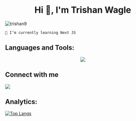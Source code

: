 <h1 align="center">Hi 👋, I'm Trishan Wagle</h1>

<p align="left"> <img src="https://komarev.com/ghpvc/?username=trishan9&label=Profile%20views&color=db0606&style=flat" alt="trishan9" /> </p>

`🌱 I’m currently learning Next JS`

## Languages and Tools:
<p align="center">
<a href="#">
    <img src="https://skillicons.dev/icons?i=ts,js,react,redux,graphql,next,tailwind,sass,firebase,mui,bootstrap,figma,git,github,c,md,bash,linux" />
</a>
</p>

## Connect with me

<p align="left">
<a href="https://www.linkedin.com/in/trishan-wagle-5b499722b/" target="_blank">
  <img align="center" src="https://skillicons.dev/icons?i=linkedin"/>
</a>
</p>

## Analytics:
[![Top Langs](https://github-readme-stats.vercel.app/api/top-langs/?username=trishan9&hide=shell&layout=donut-vertical)](https://github.com/trishan9/github-readme-stats)
